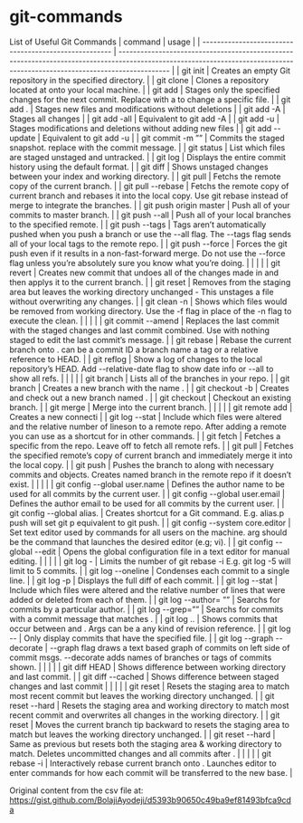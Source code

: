 # git-commands
List of Useful Git Commands
| command                                               |  usage                                                                                                                                                                     |
| ----------------------------------------------------- | -------------------------------------------------------------------------------------------------------------------------------------------------------------------------- |
| git init                                              |  Creates an empty Git repository in the specified directory.                                                                                                               |
| git clone <repository name>                           |  Clones a repository located at <repository name> onto your local machine.                                                                                                 |
| git add <directory>                                   |  Stages only the specified changes for the next commit. Replace <directory> with a <file> to change a specific file.                                                       |
| git add .                                             |  Stages new files and modifications without deletions                                                                                                                      |
| git add -A                                            |  Stages all changes                                                                                                                                                        |
| git add -all                                          |  Equivalent to git add -A                                                                                                                                                  |
| git add -u                                            |  Stages modifications and deletions without adding new files                                                                                                               |
| git add --update                                      |  Equivalent to git add -u                                                                                                                                                  |
| git commit -m ”<message>”                             |  Commits the staged snapshot. replace <message> with the commit message.                                                                                                   |
| git status                                            |  List which files are staged unstaged and untracked.                                                                                                                       |
| git log                                               |  Displays the entire commit history using the default format.                                                                                                              |
| git diff                                              |  Shows unstaged changes between your index and working directory.                                                                                                          |
| git pull                                              |  Fetchs the remote copy of the current branch.                                                                                                                             |
| git pull --rebase <remote>                            |  Fetchs the remote copy of current branch and rebases it into the local copy. Use git rebase instead of merge to integrate the branches.                                   |
| git push origin master                                |  Push all of your commits to master branch.                                                                                                                                |
| git push <remote> --all                               |  Push all of your local branches to the specified remote.                                                                                                                  |
| git push <remote> --tags                              |  Tags aren’t automatically pushed when you push a branch or use the --all flag. The --tags flag sends all of your local tags to the remote repo.                           |
| git push <remote> --force                             |  Forces the git push even if it results in a non-fast-forward merge. Do not use the --force flag unless you’re absolutely sure you know what you’re doing.                 |
|                                                       |                                                                                                                                                                            |
| git revert <commit>                                   |  Creates new commit that undoes all of the changes made in <commit> and then applys it to the current branch.                                                              |
| git reset <file>                                      |  Removes <file> from the staging area but leaves the working directory unchanged - This unstages a file without overwriting any changes.                                   |
| git clean -n                                          |  Shows which files would be removed from working directory. Use the -f flag in place of the -n flag to execute the clean.                                                  |
|                                                       |                                                                                                                                                                            |
| git commit --amend                                    |  Replaces the last commit with the staged changes and last commit combined. Use with nothing staged to edit the last commit’s message.                                     |
| git rebase <base>                                     |  Rebase the current branch onto <base>. <base> can be a commit ID a branch name a tag or a relative reference to HEAD.                                                     |
| git reflog                                            |  Show a log of changes to the local repository’s HEAD. Add --relative-date flag to show date info or --all to show all refs.                                               |
|                                                       |                                                                                                                                                                            |
| git branch                                            |  Lists all of the branches in your repo.                                                                                                                                   |
| git branch <branch name>                              |  Creates a new branch with the name <branch name>.                                                                                                                         |
| git checkout -b <branch name>                         |  Creates and check out a new branch named <branch name>.                                                                                                                   |
| git checkout <branch name>                            |  Checkout an existing branch.                                                                                                                                              |
| git merge <branch>                                    |  Merge <branch> into the current branch.                                                                                                                                   |
|                                                       |                                                                                                                                                                            |
| git remote add <name> <url>                           |  Creates a new connecti                                                                                                                                                    |
| git log --stat                                        |  Include which files were altered and the relative number of lineson to a remote repo. After adding a remote you can use <name> as a shortcut for <url> in other commands. |
| git fetch <remote> <branch>                           |  Fetches a specific <branch> from the repo. Leave off <branch> to fetch all remote refs.                                                                                   |
| git pull <remote>                                     |  Fetches the specified remote’s copy of current branch and immediately merge it into the local copy.                                                                       |
| git push <remote> <branch>                            |  Pushes the branch to <remote> along with necessary commits and objects. Creates named branch in the remote repo if it doesn’t exist.                                      |
|                                                       |                                                                                                                                                                            |
| git config --global user.name <name>                  |  Defines the author name to be used for all commits by the current user.                                                                                                   |
| git config --global user.email <email>                |  Defines the author email to be used for all commits by the current user.                                                                                                  |
| git config --global alias. <alias-name> <git-command> |  Creates shortcut for a Git command. E.g. alias.p push will set git p equivalent to git push.                                                                              |
| git config --system core.editor <editor>              |  Set text editor used by commands for all users on the machine. <editor> arg should be the command that launches the desired editor (e.g; vi).                             |
| git config --global --edit                            |  Opens the global configuration file in a text editor for manual editing.                                                                                                  |
|                                                       |                                                                                                                                                                            |
| git log -<limit>                                      | Limits the number of git rebase -i E.g. git log -5 will limit to 5 commits.                                                                                                |
| git log --oneline                                     |  Condenses each commit to a single line.                                                                                                                                   |
| git log -p                                            |  Displays the full diff of each commit.                                                                                                                                    |
| git log --stat                                        |  Include which files were altered and the relative number of lines that were added or deleted from each of them.                                                           |
| git log --author= ”<pattern>”                         |  Searchs for commits by a particular author.                                                                                                                               |
| git log --grep=”<pattern>”                            |  Searchs for commits with a commit message that matches <pattern>.                                                                                                         |
| git log <since>..<until>                              |  Shows commits that occur between <since> and <until>. Args can be a any kind of revision reference.                                                                       |
| git log -- <file>                                     |  Only display commits that have the specified file.                                                                                                                        |
| git log --graph --decorate                            |  --graph flag draws a text based graph of commits on left side of commit msgs. --decorate adds names of branches or tags of commits shown.                                 |
|                                                       |                                                                                                                                                                            |
| git diff HEAD                                         |  Shows difference between working directory and last commit.                                                                                                               |
| git diff --cached                                     |  Shows difference between staged changes and last commit                                                                                                                   |
|                                                       |                                                                                                                                                                            |
| git reset                                             |  Resets the staging area to match most recent commit but leaves the working directory unchanged.                                                                           |
| git reset --hard                                      |  Resets the staging area and working directory to match most recent commit and overwrites all changes in the working directory.                                            |
| git reset <commit>                                    |  Moves the current branch tip backward to <commit> resets the staging area to match but leaves the working directory unchanged.                                            |
| git reset --hard <commit>                             |  Same as previous but resets both the staging area & working directory to match. Deletes uncommitted changes and all commits after <commit>.                               |
|                                                       |                                                                                                                                                                            |
| git rebase -i <base>                                  |  Interactively rebase current branch onto <base>. Launches editor to enter commands for how each commit will be transferred to the new base.                               |

Original content from the csv file at: https://gist.github.com/BolajiAyodeji/d5393b90650c49ba9ef81493bfca9cda
